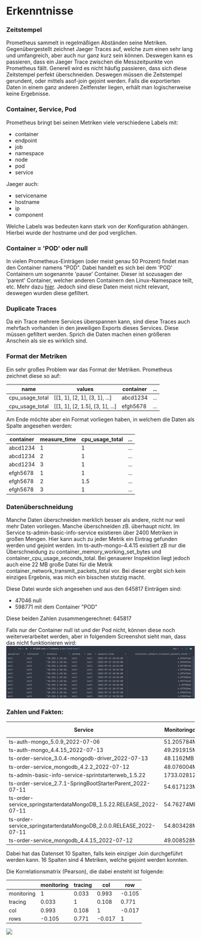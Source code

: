 # Erkenntnisse

### Zeitstempel

Prometheus sammelt in regelmäßigen Abständen seine Metriken. Gegenübergestellt zeichnet Jaeger Traces auf, welche zum
einen sehr lang und umfangreich, aber auch nur ganz kurz sein können. Deswegen kann es passieren, dass ein Jaeger Trace
zwischen die Messzeitpunkte von Prometheus fällt. Generell wird es nicht häufig passieren, dass sich diese Zeitstempel
perfekt überschneiden. Deswegen müssen die Zeitstempel gerundent, oder mittels asof-join gejoint werden. Falls die
exportierten Daten in einem ganz anderen Zeitfenster liegen, erhält man logischerweise keine Ergebnisse.

### Container, Service, Pod

Prometheus bringt bei seinen Metriken viele verschiedene Labels mit:

* container
* endpoint
* job
* namespace
* node
* pod
* service

Jaeger auch:

* servicename
* hostname
* ip
* component

Welche Labels was bedeuten kann stark von der Konfiguration abhängen. Hierbei wurde der hostname und der pod verglichen.

### Container = 'POD' oder null

In vielen Prometheus-Einträgen (oder meist genau 50 Prozent) findet man den Container namens "POD". Dabei handelt es
sich bei dem 'POD' Containern um sogenannte 'pause' Container. Dieser ist sozusagen der 'parent' Container, welcher
anderen Containern den Linux-Namespace teilt, etc. Mehr
dazu [hier](https://www.ianlewis.org/en/almighty-pause-container). Jedoch sind diese Daten meist nicht relevant,
deswegen wurden diese gefiltert.

### Duplicate Traces

Da ein Trace mehrere Services überspannen kann, sind diese Traces auch mehrfach vorhanden in den jeweiligen Exports
dieses Services. Diese müssen gefiltert werden. Sprich die Daten machen einen größeren Anschein als sie es wirklich
sind.

### Format der Metriken

Ein sehr großes Problem war das Format der Metriken. Prometheus zeichnet diese so auf:

| __name__        | values                          | container | ... |
|-----------------|---------------------------------|-----------|-----|
| cpu_usage_total | [[1, 1], [2, 1], [3, 1], ...]   | abcd1234  | ... |
| cpu_usage_total | [[1, 1], [2, 1.5], [3, 1], ...] | efgh5678  | ... |

Am Ende möchte aber ein Format vorliegen haben, in welchem die Daten als Spalte angesehen werden:

| container | measure_time | cpu_usage_total | ... |
|-----------|--------------|-----------------|-----|
| abcd1234  | 1            | 1               | ... |
| abcd1234  | 2            | 1               | ... |
| abcd1234  | 3            | 1               | ... |
| efgh5678  | 1            | 1               | ... |
| efgh5678  | 2            | 1.5             | ... |
| efgh5678  | 3            | 1               | ... |

### Datenüberschneidung

Manche Daten überschneiden merklich besser als andere, nicht nur weil mehr Daten vorliegen. Manche überschneiden zB.
überhaupt nicht. Im Service ts-admin-basic-info-service existieren über 2400 Metriken in großen Mengen. Hier kann auch
zu jeder Metrik ein Eintrag gefunden werden und gejoint werden. Im ts-auth-mongo-4.4.15 existiert zB nur die
Überschneidung zu container_memory_working_set_bytes und container_cpu_usage_seconds_total. Bei genauerer Inspektion
liegt jedoch auch eine 22 MB große Datei für die Metrik container_network_transmit_packets_total vor. Bei dieser ergibt
sich kein einziges Ergebnis, was mich ein bisschen stutzig macht.

Diese Datei wurde sich angesehen und aus den 645817 Einträgen sind:

* 47046 null
* 598771 mit dem Container "POD"

Diese beiden Zahlen zusammengerechnet: 645817

Falls nur der Container null ist und der Pod nicht, können diese noch weiterverarbeitet werden, aber in folgendem
Screenshot sieht man, dass das nicht funktionieren wird:
![img.png](container_network_transmit_packets_total_STATISTICS.png.png)

### Zahlen und Fakten:

| Service                                                             | Monitoringdaten | Tracingdaten | # Spalten | # Zeilen |
|---------------------------------------------------------------------|-----------------|--------------|-----------|----------|
| ts-auth-mongo_5.0.9_2022-07-06                                      | 51.205784MB     | 0.17561MB    | 10        | 37       |
| ts-auth-mongo_4.4.15_2022-07-13                                     | 49.291915MB     | 3.702373MB   | 14        | 377      |
| ts-order-service_3.0.4-mongodb-driver_2022-07-13                    | 48.1162MB       | 24.866914MB  | 14        | 397      |
| ts-order-service_mongodb_4.2.2_2022-07-12                           | 48.076004MB     | 45.314627MB  | 14        | 1283     |
| ts-admin-basic-info-service-sprintstarterweb_1.5.22                 | 1733.028127MB   | 33.190224MB  | 61        | 976      |
| ts-order-service_2.7.1-SpringBootStarterParent_2022-07-11           | 54.617123MB     | 37.246728MB  | 16        | 2876     |
| ts-order-service_springstarterdataMongoDB_1.5.22.RELEASE_2022-07-11 | 54.76274MB      | 84.725155MB  | 16        | 2643     |
| ts-order-service_springstarterdataMongoDB_2.0.0.RELEASE_2022-07-11  | 54.803428MB     | 30.214909MB  | 16        | 1455     |
| ts-order-service_mongodb_4.4.15_2022-07-12                          | 49.008528MB     | 20.715173MB  | 14        | 1304     |

Dabei hat das Datenset 10 Spalten, falls kein einziger Join durchgeführt werden kann. 16 Spalten sind 4 Metriken, welche
gejoint werden konnten.

Die Korrelationsmatrix (Pearson), die dabei ensteht ist folgende:

|            | monitoring | tracing | col    | row    |
|------------|------------|---------|--------|--------|
| monitoring | 1          | 0.033   | 0.993  | -0.105 |
| tracing    | 0.033      | 1       | 0.108  | 0.771  |
| col        | 0.993      | 0.108   | 1      | -0.017 |
| rows       | -0.105     | 0.771   | -0.017 | 1      |


 ![](/home/michaelleitner/Documents/contest/ConTest-Parsing/meta/ColRowsToTraceMetrics.png)
